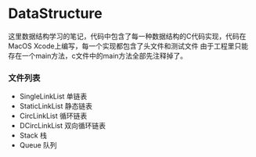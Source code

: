 DataStructure
=============
这里数据结构学习的笔记，代码中包含了每一种数据结构的C代码实现，代码在MacOS Xcode上编写，每一个实现都包含了头文件和测试文件
由于工程里只能存在一个main方法，c文件中的main方法全部先注释掉了。

### 文件列表

- SingleLinkList  单链表
- StaticLinkList  静态链表
- CircLinkList    循环链表
- DCircLinkList   双向循环链表
- Stack 栈
- Queue 队列
